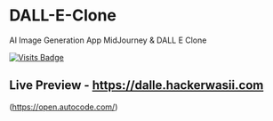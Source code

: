 # DALL-E-Clone
AI Image Generation App MidJourney &amp; DALL E Clone

[![Visits Badge](https://visitor-badge.laobi.icu/badge?page_id=HackerWaSi)](https://hackerwasii.com)

## Live Preview - https://dalle.hackerwasii.com
(https://open.autocode.com/)
